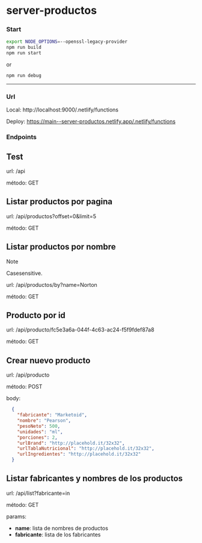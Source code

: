 # server-productos

### Start

```bash
export NODE_OPTIONS=--openssl-legacy-provider
npm run build
npm run start
```
or

```bash
npm run debug
```

---
### Url
Local: http://localhost:9000/.netlify/functions

Deploy: https://main--server-productos.netlify.app/.netlify/functions

### Endpoints

**Test**   
---
url: /api

método: GET

**Listar productos por pagina**
---

url: /api/productos?offset=0&limit=5

método: GET

**Listar productos por nombre**
---
> [!NOTE]  
> Casesensitive.

url: /api/productos/by?name=Norton

método: GET

**Producto por id**
---

url: /api/producto/fc5e3a6a-044f-4c63-ac24-f5f9fdef87a8

método: GET

**Crear nuevo producto**
---



url: /api/producto

método: POST

body:
```json
  {
    "fabricante": "Marketoid",
    "nombre": "Pearson",
    "pesoNeto": 500,
    "unidades": "ml",
    "porciones": 2,
    "urlBrand": "http://placehold.it/32x32",
    "urlTablaNutricional": "http://placehold.it/32x32",
    "urlIngredientes": "http://placehold.it/32x32"
  }

```

**Listar fabricantes y nombres de los productos**
---

url: /api/list?fabricante=in

método: GET

params: 
  - **name**: lista de nombres de productos
  - **fabricante**: lista de los fabricantes